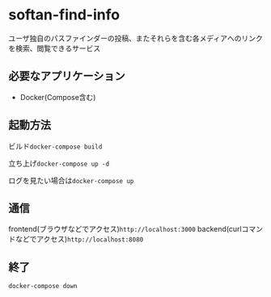# softan-find-info

ユーザ独自のパスファインダーの投稿、またそれらを含む各メディアへのリンクを検索、閲覧できるサービス

## 必要なアプリケーション

- Docker(Compose含む)

## 起動方法

ビルド`docker-compose build`

立ち上げ`docker-compose up -d`

ログを見たい場合は`docker-compose up`

## 通信

frontend(ブラウザなどでアクセス)`http://localhost:3000`
backend(curlコマンドなどでアクセス)`http://localhost:8080`

## 終了

`docker-compose down`
